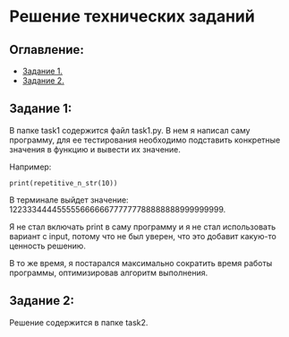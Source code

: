 # Решение технических заданий

## Оглавление:
- [Задание 1.](#Задание-1)
- [Задание 2.](#Задание-2)

## Задание 1:
В папке task1 содержится файл task1.py. В нем я написал саму программу, для ее тестирования необходимо подставить конкретные значения в функцию и вывести их значение.

Например:
```
print(repetitive_n_str(10))
```
В терминале выйдет значение: 122333444455555666666777777788888888999999999.

Я не стал включать print в саму программу и я не стал использовать вариант с input, потому что не был уверен, что это добавит какую-то ценность решению.

В то же время, я постарался максимально сократить время работы программы, оптимизировав алгоритм выполнения.

## Задание 2:
Решение содержится в папке task2.

